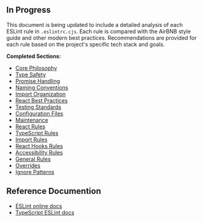 ## In Progress

This document is being updated to include a detailed analysis of each ESLint rule in `.eslintrc.cjs`. Each rule is compared with the AirBNB style guide and other modern best practices. Recommendations are provided for each rule based on the project's specific tech stack and goals.

**Completed Sections:**

-   [Core Philosophy](./core_philosophy.md)
-   [Type Safety](./type_safety.md)
-   [Promise Handling](./promise_handling.md)
-   [Naming Conventions](./naming_conventions.md)
-   [Import Organization](./import_organization.md)
-   [React Best Practices](./react_best_practices.md)
-   [Testing Standards](./testing_standards.md)
-   [Configuration Files](./configuration_files.md)
-   [Maintenance](./maintenance.md)
-   [React Rules](./react_rules.md)
-   [TypeScript Rules](./typescript_rules.md)
-   [Import Rules](./import_rules.md)
-   [React Hooks Rules](./react_hooks_rules.md)
-   [Accessibility Rules](./accessibility_rules.md)
-   [General Rules](./general_rules.md)
-   [Overrides](./overrides.md)
-   [Ignore Patterns](./ignore_patterns.md)

## Reference Documention

* [ESLint online docs](https://eslint.org/docs/latest/use/getting-started)
* [TypeScript ESLint docs](https://typescript-eslint.io/getting-started/)